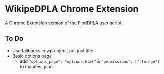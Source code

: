 # WikipeDPLA Chrome Extension

A Chrome Extension version of the [FindDPLA](https://en.wikipedia.org/wiki/Wikipedia:TWL/FindDPLA) user script.

## To Do

- Use fallbacks in wp object, not just title
- Basic options page
    + add `"options_page": "options.html"` & `"permissions": ["storage"]` to manifest.json
